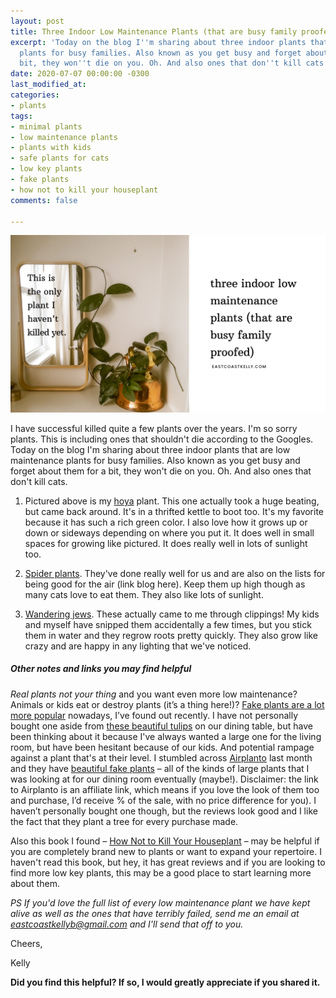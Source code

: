 ```yaml
---
layout: post
title: Three Indoor Low Maintenance Plants (that are busy family proofed)
excerpt: 'Today on the blog I''m sharing about three indoor plants that are low maintenance
  plants for busy families. Also known as you get busy and forget about them for a
  bit, they won''t die on you. Oh. And also ones that don''t kill cats. '
date: 2020-07-07 00:00:00 -0300
last_modified_at: 
categories:
- plants
tags:
- minimal plants
- low maintenance plants
- plants with kids
- safe plants for cats
- low key plants
- fake plants
- how not to kill your houseplant
comments: false

---
```


![Quote "this is the only plant I haven't killed yet." with a hoya plant next to it.](/assets/img/20200706_210856_0000.png "hoyaplant")

I have successful killed quite a few plants over the years. I'm so sorry plants. This is including ones that shouldn't die according to the Googles. Today on the blog I'm sharing about three indoor plants that are low maintenance plants for busy families. Also known as you get busy and forget about them for a bit, they won't die on you. Oh. And also ones that don't kill cats.   
   
1) Pictured above is my [hoya](https://en.wikipedia.org/wiki/Hoya) plant. This one actually took a huge beating, but came back around. It's in a thrifted kettle to boot too. It's my favorite because it has such a rich green color. I also love how it grows up or down or sideways depending on where you put it. It does well in small spaces for growing like pictured. It does really well in lots of sunlight too.  
   
2) [Spider plants](https://www.gardeningknowhow.com/houseplants/spider-plant/spider-plant-care-gardening-tips-for-spider-plants.htm). They've done really well for us and are also on the lists for being good for the air (link blog here). Keep them up high though as many cats love to eat them. They also like lots of sunlight.   
   
4) [Wandering jews](https://www.houseplant411.com/houseplant/wandering-jew-plant-how-to-grow-care-tips-transdescantia). These actually came to me through clippings! My kids and myself have snipped them accidentally a few times, but you stick them in water and they regrow roots pretty quickly. They also grow like crazy and are happy in any lighting that we've noticed.

##### Other notes and links you may find helpful

_Real plants not your thing_ and you want even more low maintenance? Animals or kids eat or destroy plants (it’s a thing here!)? [Fake plants are a lot more popular](https://www.theglobeandmail.com/life/home-and-design/article-on-the-go-homeowners-are-bringing-fake-plants-back-in-vogue/) nowadays, I’ve found out recently. I have not personally bought one aside from [these beautiful tulips](https://amzn.to/3f7hLbY) on our dining table, but have been thinking about it because I've always wanted a large one for the living room, but have been hesitant because of our kids. And potential rampage against a plant that's at their level. I stumbled across [Airplanto](https://artiplanto.myshopify.com/?rfsn=4324751.dc8b7d) last month and they have [beautiful fake plants](https://artiplanto.myshopify.com/?rfsn=4324751.dc8b7d) – all of the kinds of large plants that I was looking at for our dining room eventually (maybe!). Disclaimer: the link to Airplanto is an affiliate link, which means if you love the look of them too and purchase, I’d receive % of the sale, with no price difference for you). I haven’t personally bought one though, but the reviews look good and I like the fact that they plant a tree for every purchase made.  
   
Also this book I found – [How Not to Kill Your Houseplant](https://amzn.to/2Az9Yoj) – may be helpful if you are completely brand new to plants or want to expand your repertoire. I haven't read this book, but hey, it has great reviews and if you are looking to find more low key plants, this may be a good place to start learning more about them.  
   
_PS If you'd love the full list of every low maintenance plant we have kept alive as well as the ones that have terribly failed, send me an email at eastcoastkellyb@gmail.com and I'll send that off to you._

Cheers,

Kelly

**Did you find this helpful? If so, I would greatly appreciate if you shared it.**